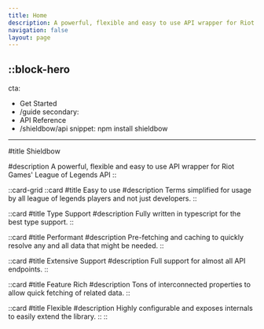 ```yaml
---
title: Home
description: A powerful, flexible and easy to use API wrapper for Riot Games' League of Legends API.
navigation: false
layout: page
---
```


::block-hero
---
cta:
  - Get Started
  - /guide
secondary:
  - API Reference
  - /shieldbow/api
snippet: npm install shieldbow
---

#title
Shieldbow

#description
A powerful, flexible and easy to use API wrapper for Riot Games' League of Legends API
::

::card-grid
::card
#title
Easy to use
#description
Terms simplified for usage by all league of legends players and not just developers.
::

::card
#title
Type Support
#description
Fully written in typescript for the best type support.
::

::card
#title
Performant
#description
Pre-fetching and caching to quickly resolve any and all data that might be needed.
::

::card
#title
Extensive Support
#description
Full support for almost all API endpoints.
::

::card
#title
Feature Rich
#description
Tons of interconnected properties to allow quick fetching of related data.
::

::card
#title
Flexible
#description
Highly configurable and exposes internals to easily extend the library.
::
::
